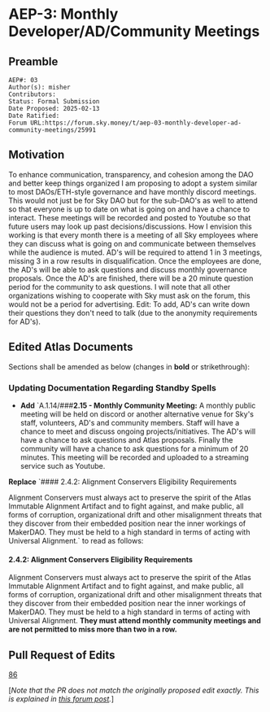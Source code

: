 # AEP-3: Monthly Developer/AD/Community Meetings

## Preamble

```
AEP#: 03
Author(s): misher
Contributors:
Status: Formal Submission
Date Proposed: 2025-02-13
Date Ratified: 
Forum URL:https://forum.sky.money/t/aep-03-monthly-developer-ad-community-meetings/25991
```

## Motivation

To enhance communication, transparency, and cohesion among the DAO and better keep things organized I am proposing to adopt a system similar to most DAOs/ETH-style governance and have monthly discord meetings. This would not just be for Sky DAO but for the sub-DAO's as well to attend so that everyone is up to date on what is going on and have a chance to interact. These meetings will be recorded and posted to Youtube so that future users may look up past decisions/discussions. How I envision this working is that every month there is a meeting of all Sky employees where they can discuss what is going on and communicate between themselves while the audience is muted. AD's will be required to attend 1 in 3 meetings, missing 3 in a row results in disqualification. Once the employees are done, the AD's will be able to ask questions and discuss monthly governance proposals. Once the AD's are finished, there will be a 20 minute question period for the community to ask questions. I will note that all other organizations wishing to cooperate with Sky must ask on the forum, this would not be a period for advertising. Edit: To add, AD's can write down their questions they don't need to talk (due to the anonymity requirements for AD's).

## Edited Atlas Documents

Sections shall be amended as below (changes in **bold** or strikethrough):

### **Updating Documentation Regarding Standby Spells**

* **Add** `A.1.14/###**2.15 - Monthly Community Meeting:**
 A monthly public meeting will be held on discord or another alternative venue for Sky's staff, volunteers, AD's and community members. Staff will have a chance to meet and discuss ongoing projects/initiatives. The AD's will have a chance to ask questions and Atlas proposals. Finally the community will have a chance to ask questions for a minimum of 20 minutes. This meeting will be recorded and uploaded to a streaming service such as Youtube.

**Replace** `#### 2.4.2: Alignment Conservers Eligibility Requirements

Alignment Conservers must always act to preserve the spirit of the Atlas Immutable Alignment Artifact and to fight against, and make public, all forms of corruption, organizational drift and other misalignment threats that they discover from their embedded position near the inner workings of MakerDAO. They must be held to a high standard in terms of acting with Universal Alignment.` to read as follows:

#### 2.4.2: Alignment Conservers Eligibility Requirements

Alignment Conservers must always act to preserve the spirit of the Atlas Immutable Alignment Artifact and to fight against, and make public, all forms of corruption, organizational drift and other misalignment threats that they discover from their embedded position near the inner workings of MakerDAO. They must be held to a high standard in terms of acting with Universal Alignment. **They must attend monthly community meetings and are not permitted to miss more than two in a row.**

## Pull Request of Edits

[86](https://github.com/makerdao/next-gen-atlas/pull/86)

[_Note that the PR does not match the originally proposed edit exactly. This is explained in [this forum post](https://forum.sky.money/t/clarifications-regarding-aeps-3-and-8/26271)._]
